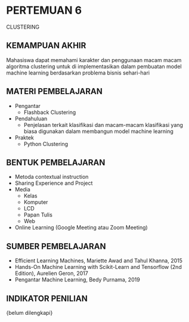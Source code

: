 # **PERTEMUAN 6**
CLUSTERING

## **KEMAMPUAN AKHIR**
Mahasiswa dapat memahami karakter dan penggunaan macam macam algoritma clustering untuk di implementasikan dalam pembuatan model machine learning berdasarkan problema bisnis sehari-hari

## **MATERI PEMBELAJARAN**
- Pengantar
    - Flashback Clustering
- Pendahuluan 
    - Penjelasan terkait klasifikasi dan macam-macam klasifikasi yang biasa digunakan dalam membangun model machine learning
- Praktek
    - Python Clustering

## **BENTUK PEMBELAJARAN**
- Metoda contextual instruction
- Sharing Experience and Project
- Media 
    - Kelas
    - Komputer
    - LCD
    - Papan Tulis
    - Web
- Online Learning (Google Meeting atau Zoom Meeting)

## **SUMBER PEMBELAJARAN**
- Efficient Learning Machines, Mariette Awad and Tahul Khanna, 2015
- Hands-On Machine Learning with Scikit-Learn and Tensorflow (2nd Edition), Aurelien Geron, 2017
- Pengantar Machine Learning, Bedy Purnama, 2019

## **INDIKATOR PENILIAN**
{belum dilengkapi}